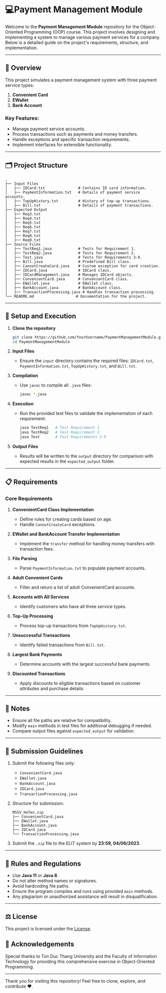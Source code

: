 # 💻Payment Management Module

Welcome to the **Payment Management Module** repository for the Object-Oriented Programming (OOP) course. This project involves designing and implementing a system to manage various payment services for a company. Below is a detailed guide on the project's requirements, structure, and implementation.

---

## 📖 Overview
This project simulates a payment management system with three payment service types:
1. **Convenient Card**
2. **EWallet**
3. **Bank Account**

### Key Features:
- Manage payment service accounts.
- Process transactions such as payments and money transfers.
- Handle exceptions and specific transaction requirements.
- Implement interfaces for extensible functionality.

---

## 🗂️ Project Structure

```plaintext
.
├── Input Files
│   ├── IDCard.txt               # Contains ID card information.
│   ├── PaymentInformation.txt   # Details of payment service accounts.
│   ├── TopUpHistory.txt         # History of top-up transactions.
│   ├── Bill.txt                 # Details of payment transactions.
├── Expected Output
│   ├── Req3.txt
│   ├── Req4.txt
│   ├── Req5.txt
│   ├── Req6.txt
│   ├── Req7.txt
│   ├── Req8.txt
│   ├── Req9.txt
├── Source Files
│   ├── TestReq1.java            # Tests for Requirement 1.
│   ├── TestReq2.java            # Tests for Requirement 2.
│   ├── Test.java                # Tests for Requirements 3-9.
│   ├── Bill.java                # Predefined Bill class.
│   ├── CannotCreateCard.java    # Custom exception for card creation.
│   ├── IDCard.java              # IDCard class.
│   ├── IDCardManagement.java    # Manages IDCard objects.
│   ├── ConvenientCard.java      # ConvenientCard class.
│   ├── EWallet.java             # EWallet class.
│   ├── BankAccount.java         # BankAccount class.
│   ├── TransactionProcessing.java # Handles transaction processing.
└── README.md                   # Documentation for the project.
```

---

## 🔧 Setup and Execution

1. **Clone the repository**
   ```bash
   git clone https://github.com/YourUsername/PaymentManagementModule.git
   cd PaymentManagementModule
   ```

2. **Input Files**
   - Ensure the `input` directory contains the required files: `IDCard.txt`, `PaymentInformation.txt`, `TopUpHistory.txt`, and `Bill.txt`.

3. **Compilation**
   - Use `javac` to compile all `.java` files:
     ```bash
     javac *.java
     ```

4. **Execution**
   - Run the provided test files to validate the implementation of each requirement:
     ```bash
     java TestReq1   # Test Requirement 1
     java TestReq2   # Test Requirement 2
     java Test       # Test Requirements 3-9
     ```

5. **Output Files**
   - Results will be written to the `output` directory for comparison with expected results in the `expected_output` folder.

---

## 📋 Requirements

### **Core Requirements**
1. **ConvenientCard Class Implementation**
   - Define rules for creating cards based on age.
   - Handle `CannotCreateCard` exceptions.

2. **EWallet and BankAccount Transfer Implementation**
   - Implement the `transfer` method for handling money transfers with transaction fees.

3. **File Parsing**
   - Parse `PaymentInformation.txt` to populate payment accounts.

4. **Adult Convenient Cards**
   - Filter and return a list of adult ConvenientCard accounts.

5. **Accounts with All Services**
   - Identify customers who have all three service types.

6. **Top-Up Processing**
   - Process top-up transactions from `TopUpHistory.txt`.

7. **Unsuccessful Transactions**
   - Identify failed transactions from `Bill.txt`.

8. **Largest Bank Payments**
   - Determine accounts with the largest successful bank payments.

9. **Discounted Transactions**
   - Apply discounts to eligible transactions based on customer attributes and purchase details.

---

## 📌 Notes
- Ensure all file paths are relative for compatibility.
- Modify `main` methods in test files for additional debugging if needed.
- Compare output files against `expected_output` for validation.

---

## 📝 Submission Guidelines
1. Submit the following files only:
   - `ConvenientCard.java`
   - `EWallet.java`
   - `BankAccount.java`
   - `IDCard.java`
   - `TransactionProcessing.java`

2. Structure for submission:
   ```plaintext
   MSSV_HoTen.zip
   ├── ConvenientCard.java
   ├── EWallet.java
   ├── BankAccount.java
   ├── IDCard.java
   └── TransactionProcessing.java
   ```

3. Submit the `.zip` file to the ELIT system by **23:59, 04/06/2023**.

---

## 📏 Rules and Regulations
- Use **Java 11** or **Java 8**.
- Do not alter method names or signatures.
- Avoid hardcoding file paths.
- Ensure the program compiles and runs using provided `main` methods.
- Any plagiarism or unauthorized assistance will result in disqualification.

---

## ⚖️ License
This project is licensed under the [License](LICENSE.md).

## 🤝 Acknowledgements
Special thanks to Ton Duc Thang University and the Faculty of Information Technology for providing this comprehensive exercise in Object-Oriented Programming.

---

Thank you for visiting this repository! Feel free to clone, explore, and contribute ❤️.
